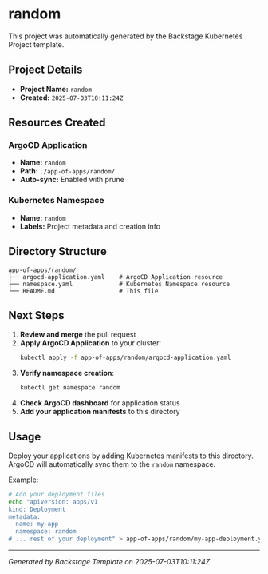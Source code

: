 # random

This project was automatically generated by the Backstage Kubernetes Project template.

## Project Details

- **Project Name:** `random`
- **Created:** `2025-07-03T10:11:24Z`

## Resources Created

### ArgoCD Application
- **Name:** `random`
- **Path:** `./app-of-apps/random/`
- **Auto-sync:** Enabled with prune

### Kubernetes Namespace
- **Name:** `random`
- **Labels:** Project metadata and creation info

## Directory Structure

```
app-of-apps/random/
├── argocd-application.yaml    # ArgoCD Application resource
├── namespace.yaml             # Kubernetes Namespace resource
└── README.md                  # This file
```

## Next Steps

1. **Review and merge** the pull request
2. **Apply ArgoCD Application** to your cluster:
   ```bash
   kubectl apply -f app-of-apps/random/argocd-application.yaml
   ```
3. **Verify namespace creation**:
   ```bash
   kubectl get namespace random
   ```
4. **Check ArgoCD dashboard** for application status
5. **Add your application manifests** to this directory

## Usage

Deploy your applications by adding Kubernetes manifests to this directory. ArgoCD will automatically sync them to the `random` namespace.

Example:
```bash
# Add your deployment files
echo "apiVersion: apps/v1
kind: Deployment
metadata:
  name: my-app
  namespace: random
# ... rest of your deployment" > app-of-apps/random/my-app-deployment.yaml
```

---

*Generated by Backstage Template on 2025-07-03T10:11:24Z*
